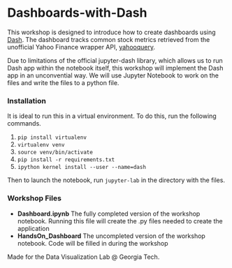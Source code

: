 # Dashboards-with-Dash
This workshop is designed to introduce how to create dashboards using [Dash](https://dash.plotly.com/). The dashboard tracks common stock metrics retrieved from the unofficial Yahoo Finance wrapper API, [yahooquery](https://yahooquery.dpguthrie.com/).

Due to limitations of the official jupyter-dash library, which allows us to run Dash app within the notebook itself, this workshop will implement the Dash app in an unconvential way. We will use Jupyter Notebook to work on the files and write the files to a python file. 

### Installation
It is ideal to run this in a virtual environment. To do this, run the following commands.
1. `pip install virtualenv`
2. `virtualenv venv`
3. `source venv/bin/activate`
4. `pip install -r requirements.txt`
5. `ipython kernel install --user --name=dash`

Then to launch the notebook, run `jupyter-lab` in the directory with the files.

### Workshop Files
* **Dashboard.ipynb** The fully completed version of the workshop notebook. Running this file will create the .py files needed to create the application
* **HandsOn_Dashboard** The uncompleted version of the workshop notebook. Code will be filled in during the workshop

Made for the Data Visualization Lab @ Georgia Tech.
